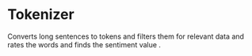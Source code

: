 Tokenizer
=========

Converts long sentences to tokens and filters them for relevant data and rates the words and finds the sentiment value .